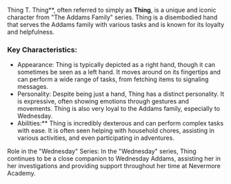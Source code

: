 Thing T. Thing**, often referred to simply as **Thing**, is a unique and iconic character from "The Addams Family" series. 
Thing is a disembodied hand that serves the Addams family with various tasks and is known for its loyalty and helpfulness.

### Key Characteristics:
- Appearance: Thing is typically depicted as a right hand, though it can sometimes be seen as a left hand. It moves around on its fingertips and can perform a wide range of tasks, from fetching items to signaling messages.
- Personality: Despite being just a hand, Thing has a distinct personality. It is expressive, often showing emotions through gestures and movements. Thing is also very loyal to the Addams family, especially to Wednesday.
- Abilities:** Thing is incredibly dexterous and can perform complex tasks with ease. It is often seen helping with household chores, assisting in various activities, and even participating in adventures.

Role in the "Wednesday" Series:
In the "Wednesday" series, Thing continues to be a close companion to Wednesday Addams, assisting her in her investigations and providing support throughout her time at Nevermore Academy.

 
